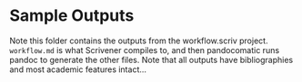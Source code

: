 # Sample Outputs

Note this folder contains the outputs from the workflow.scriv project. `workflow.md` is what Scrivener compiles to, and then pandocomatic runs pandoc to generate the other files. Note that all outputs have bibliographies and most academic features intact…
